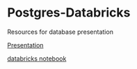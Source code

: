 # Postgres-Databricks
Resources for database presentation

[Presentation](https://docs.google.com/presentation/d/1MhOAA1_Kv8Tk9icazGL2c_Jqa4qAfVxtbFj6asl1Zro/edit?usp=sharing)

[databricks notebook](https://databricks-prod-cloudfront.cloud.databricks.com/public/4027ec902e239c93eaaa8714f173bcfc/8268552251998008/257975296890056/3893011383175056/latest.html)